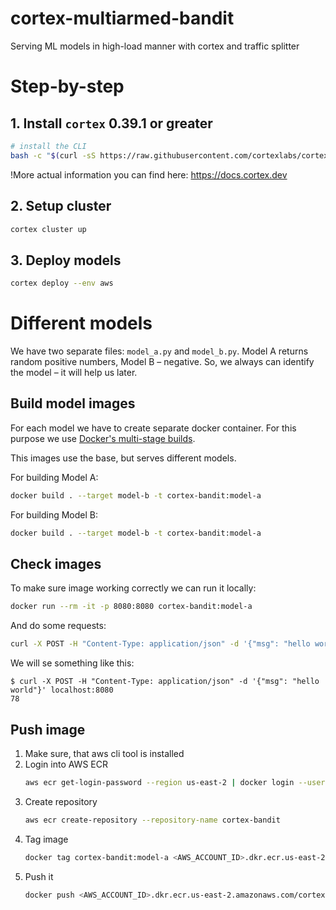 # cortex-multiarmed-bandit

Serving ML models in high-load manner with cortex and traffic splitter


# Step-by-step

## 1. Install `cortex` 0.39.1 or greater

```bash
# install the CLI
bash -c "$(curl -sS https://raw.githubusercontent.com/cortexlabs/cortex/v0.39.1/get-cli.sh)
```

!More actual information you can find here: https://docs.cortex.dev

## 2. Setup cluster 

```bash
cortex cluster up
```

## 3. Deploy models

```bash
cortex deploy --env aws
```

# Different models

We have two separate files: `model_a.py` and `model_b.py`. Model A returns random positive numbers, Model B – negative.
So, we always can identify the model – it will help us later.
 
## Build model images

For each model we have to create separate docker container. 
For this purpose we use [Docker's multi-stage builds](https://docs.docker.com/develop/develop-images/multistage-build/).

This images use the base, but serves different models.

For building Model A:
```bash
docker build . --target model-b -t cortex-bandit:model-a
```

For building Model B:
```bash
docker build . --target model-b -t cortex-bandit:model-a
```

## Check images

To make sure image working correctly we can run it locally:
```bash
docker run --rm -it -p 8080:8080 cortex-bandit:model-a
``` 

And do some requests:
```bash
curl -X POST -H "Content-Type: application/json" -d '{"msg": "hello world"}' localhost:8080
```

We will se something like this:
```
$ curl -X POST -H "Content-Type: application/json" -d '{"msg": "hello world"}' localhost:8080
78
```

## Push image


1. Make sure, that aws cli tool is installed
2. Login into AWS ECR
    ```bash
    aws ecr get-login-password --region us-east-2 | docker login --username AWS --password-stdin <AWS_ACCOUNT_ID>.dkr.ecr.us-east-2.amazonaws.com
    ``` 
3. Create repository
    ```bash
    aws ecr create-repository --repository-name cortex-bandit
    ```
3. Tag image
    ```bash
    docker tag cortex-bandit:model-a <AWS_ACCOUNT_ID>.dkr.ecr.us-east-2.amazonaws.com/cortex-bandit:model-a
    ```
4. Push it
    ```bash
    docker push <AWS_ACCOUNT_ID>.dkr.ecr.us-east-2.amazonaws.com/cortex-bandit:model-a
    ```
